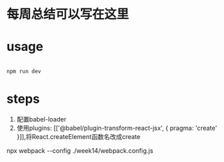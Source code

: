 # 每周总结可以写在这里

# usage

```

npm run dev

```

# steps

1. 配置babel-loader
2. 使用plugins: [['@babel/plugin-transform-react-jsx', { pragma: 'create' }]],将React.createElement函数名改成create

npx webpack --config ./week14/webpack.config.js